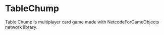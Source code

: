 # TableChump

Table Chump is multiplayer card game made with NetcodeForGameObjects network library.
